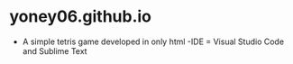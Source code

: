 # yoney06.github.io

- A simple tetris game developed in only html
-IDE = Visual Studio Code and Sublime Text

